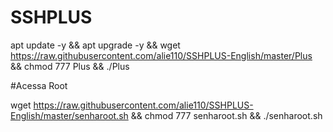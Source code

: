 # SSHPLUS

apt update -y && apt upgrade -y && wget https://raw.githubusercontent.com/alie110/SSHPLUS-English/master/Plus && chmod 777 Plus && ./Plus


#Acessa Root

wget https://raw.githubusercontent.com/alie110/SSHPLUS-English/master/senharoot.sh && chmod 777 senharoot.sh && ./senharoot.sh
